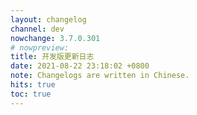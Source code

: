 ```yaml
---
layout: changelog
channel: dev
nowchange: 3.7.0.301
# nowpreview:
title: 开发版更新日志
date: 2021-08-22 23:18:02 +0800
note: Changelogs are written in Chinese.
hits: true
toc: true
---
```

